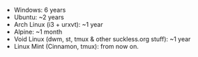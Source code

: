 - Windows: 6 years
- Ubuntu: ~2 years
- Arch Linux (i3 + urxvt): ~1 year
- Alpine: ~1 month
- Void Linux (dwm, st, tmux & other suckless.org stuff): ~1 year
- Linux Mint (Cinnamon, tmux): from now on.
